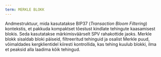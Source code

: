 ```yaml
---
term: MERKLE BLOKK
---
```


Andmestruktuur, mida kasutatakse BIP37 (*Transaction Bloom Filtering*) kontekstis, et pakkuda kompaktset tõestust kindlate tehingute kaasamisest blokis. Seda kasutatakse märkimisväärselt SPV rahakottide jaoks. Merkle blokk sisaldab bloki päiseid, filtreeritud tehinguid ja osalist Merkle puud, võimaldades kergklientidel kiiresti kontrollida, kas tehing kuulub blokki, ilma et peaksid alla laadima kõik tehingud.